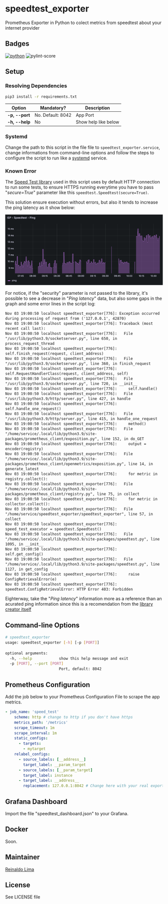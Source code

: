 # speedtest_exporter

Prometheus Exporter in Python to colect metrics from speedtest about your internet provider

## Badges

[![python][python-badge]][python-version] ![pylint-score]

## Setup

### Resolving Dependencies

```sh
pip3 install -r requirements.txt
```

| Option         | Mandatory?        | Description          |
|----------------|-------------------|----------------------|
| **-p, --port** | No. Default: 8042 | App Port             |
| **-h, --help** | No                | Show help like below |

### Systemd

Change the path to this script in the file file to `speedtest_exporter.service`, change informations from command-line options and follow the steps to configure the script to run like a [systemd] service.

### Known Error

The [Speed Test library] used in this script uses by default HTTP connection to run some tests, to ensure HTTPS running everytime you have to pass "_secure=True_" parameter like this `speedtest.Speedtest(secure=True)`.

This solution ensure execution without errors, but also it tends to increase the ping latency as it show below:

![alt ping](imgs/security_enabled.png "Ping result before and after")

For notice, if the "security" parameter is not passed to the library, it's possible to see a decrease in "_Ping latency_" data, but also some gaps in the graph and some error lines in the script log:

```
Nov 03 19:00:50 localhost speedtest_exporter[776]: Exception occurred during processing of request from ('127.0.0.1', 42870)
Nov 03 19:00:50 localhost speedtest_exporter[776]: Traceback (most recent call last):
Nov 03 19:00:50 localhost speedtest_exporter[776]:   File "/usr/lib/python3.9/socketserver.py", line 650, in process_request_thread
Nov 03 19:00:50 localhost speedtest_exporter[776]:     self.finish_request(request, client_address)
Nov 03 19:00:50 localhost speedtest_exporter[776]:   File "/usr/lib/python3.9/socketserver.py", line 360, in finish_request
Nov 03 19:00:50 localhost speedtest_exporter[776]:     self.RequestHandlerClass(request, client_address, self)
Nov 03 19:00:50 localhost speedtest_exporter[776]:   File "/usr/lib/python3.9/socketserver.py", line 720, in __init__
Nov 03 19:00:50 localhost speedtest_exporter[776]:     self.handle()
Nov 03 19:00:50 localhost speedtest_exporter[776]:   File "/usr/lib/python3.9/http/server.py", line 427, in handle
Nov 03 19:00:50 localhost speedtest_exporter[776]:     self.handle_one_request()
Nov 03 19:00:50 localhost speedtest_exporter[776]:   File "/usr/lib/python3.9/http/server.py", line 415, in handle_one_request
Nov 03 19:00:50 localhost speedtest_exporter[776]:     method()
Nov 03 19:00:50 localhost speedtest_exporter[776]:   File "/home/service/.local/lib/python3.9/site-packages/prometheus_client/exposition.py", line 152, in do_GET
Nov 03 19:00:50 localhost speedtest_exporter[776]:     output = encoder(registry)
Nov 03 19:00:50 localhost speedtest_exporter[776]:   File "/home/service/.local/lib/python3.9/site-packages/prometheus_client/openmetrics/exposition.py", line 14, in generate_latest
Nov 03 19:00:50 localhost speedtest_exporter[776]:     for metric in registry.collect():
Nov 03 19:00:50 localhost speedtest_exporter[776]:   File "/home/service/.local/lib/python3.9/site-packages/prometheus_client/registry.py", line 75, in collect
Nov 03 19:00:50 localhost speedtest_exporter[776]:     for metric in collector.collect():
Nov 03 19:00:50 localhost speedtest_exporter[776]:   File "/home/service/speedtest_exporter/speedtest_exporter", line 57, in collect
Nov 03 19:00:50 localhost speedtest_exporter[776]:     speed_test_executor = speedtest.Speedtest()
Nov 03 19:00:50 localhost speedtest_exporter[776]:   File "/home/service/.local/lib/python3.9/site-packages/speedtest.py", line 1095, in __init__
Nov 03 19:00:50 localhost speedtest_exporter[776]:     self.get_config()
Nov 03 19:00:50 localhost speedtest_exporter[776]:   File "/home/service/.local/lib/python3.9/site-packages/speedtest.py", line 1127, in get_config
Nov 03 19:00:50 localhost speedtest_exporter[776]:     raise ConfigRetrievalError(e)
Nov 03 19:00:50 localhost speedtest_exporter[776]: speedtest.ConfigRetrievalError: HTTP Error 403: Forbidden
```

Eighterway, take the "_Ping latency_" information more as a reference than an acurated ping information since this is a recomendation from the [library creator itself](https://github.com/sivel/speedtest-cli?tab=readme-ov-file#inconsistency)

## Command-line Options

```sh
# speedtest_exporter
usage: speedtest_exporter [-h] [-p [PORT]]

optional arguments:
  -h, --help            show this help message and exit
  -p [PORT], --port [PORT]
                        Port, default: 8042
```

## Prometheus Configuration

Add the job below to your Prometheus Configuration File to scrape the app metrics.

```yml
- job_name: 'speed_test'
    scheme: http # change to http if you don't have https
    metrics_path: '/metrics'
    scrape_timeout: 1m
    scrape_interval: 1m
    static_configs:
      - targets:
        - mytarget
    relabel_configs:
      - source_labels: [__address__]
        target_label: __param_target
      - source_labels: [__param_target]
        target_label: instance
      - target_label: __address__
        replacement: 127.0.0.1:8042 # Change here with your real exporter address:port
```

## Grafana Dashboard

Import the file "speedtest_dashboard.json" to your Grafana.

## Docker

Soon.

## Maintainer

 [Reinaldo Lima]

## License

See LICENSE file

[//]: #

[python-badge]: https://img.shields.io/badge/python-3.7.3-blue
[python-version]: https://www.python.org/downloads/release/python-373/
[pylint-score]: https://mperlet.github.io/pybadge/badges/9.18.svg
[Speed Test library]: https://github.com/sivel/speedtest-cli
[Reinaldo Lima]: https://github.com/reimlima
[systemd]: https://wiki.debian.org/systemd/Services
[YAML]: https://en.wikipedia.org/wiki/YAML